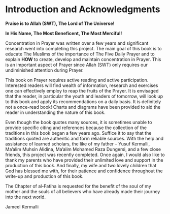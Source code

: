 Introduction and Acknowledgments
================================

**Praise is to Allah (SWT), The Lord of The Universe!**

**In His Name, The Most Beneficent, The Most Merciful!**

Concentration in Prayer was written over a few years and significant
research went into completing this project. The main goal of this book
is to educate The Muslims of the importance of The Five Daily Prayer and
to explain **HOW** to create, develop and maintain concentration in
Prayer. This is an important aspect of Prayer since Allah (SWT) only
requires our undiminished attention during Prayer.

This book on Prayer requires active reading and active participation.
Interested readers will find wealth of information, research and
exercises one can effectively employ to reap the fruits of the Prayer.
It is envisaged that the reader, in particular the youth and leaders of
tomorrow, will look up to this book and apply its recommendations on a
daily basis. It is definitely not a once-read book! Charts and diagrams
have been provided to aid the reader in understanding the nature of this
book.

Even though the book quotes many sources, it is sometimes unable to
provide specific citing and references because the collection of the
traditions in this book began a few years ago. Suffice it to say that
the traditions quoted are authentic and form reliable sources. With the
help and assistance of learned scholars, the like of my father – Yusuf
Kermalli, Ma’alim Muhsin Alidina, Ma’alim Mohamed Raza Dungersi, and a
few close friends, this project was recently completed. Once again, I
would also like to thank my parents who have provided their unlimited
love and support in the production of this book. And finally, my wife
and two lovely children that God has blessed me with, for their patience
and confidence throughout the write-up and production of this book.

The Chapter of al-Fatiha is requested for the benefit of the soul of my
mother and the souls of all believers who have already made their
journey into the next world.

Jameel Kermalli


